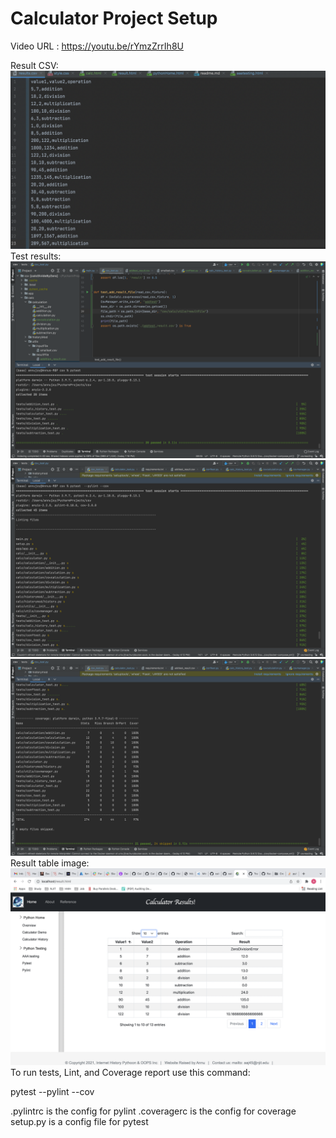 # Calculator Project Setup
Video URL : https://youtu.be/rYmzZrrIh8U

Result CSV:
![](images/resultcsv.png)
Test results:
![](images/test_screenshot.png)
![](images/pylint1.png)
![](images/pylint2.png)
Result table image:
![](app/static/images/table.png)
To run tests, Lint, and Coverage report use this command:

pytest  --pylint --cov

.pylintrc is the config for pylint
.coveragerc is the config for coverage
setup.py is a config file for pytest
